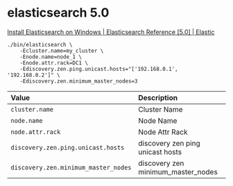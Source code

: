 # elasticsearch 5.0

[Install Elasticsearch on Windows | Elasticsearch Reference [5.0] | Elastic](https://www.elastic.co/guide/en/elasticsearch/reference/5.0/windows.html#windows-configuring "Install Elasticsearch on Windows | Elasticsearch Reference [5.0] | Elastic")

```
./bin/elasticsearch \
    -Ecluster.name=my_cluster \
    -Enode.name=node_1 \
    -Enode.attr.rack=DC1 \
    -Ediscovery.zen.ping.unicast.hosts="['192.168.0.1', '192.168.0.2']" \
    -Ediscovery.zen.minimum_master_nodes=3
```

| Value | Description |
|:------|:------------|
| `cluster.name` | Cluster Name |
| `node.name` | Node Name |
| `node.attr.rack` | Node Attr Rack |
| `discovery.zen.ping.unicast.hosts` | discovery zen ping unicast hosts |
| `discovery.zen.minimum_master_nodes` | discovery zen minimum_master_nodes |